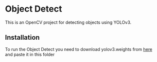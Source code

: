 # Object Detect

This is an OpenCV project for detecting objects using YOLOv3.

## Installation
To run the Object Detect you need to download yolov3.weights from [here](https://pjreddie.com/media/files/yolov3.weights) and paste it in this folder